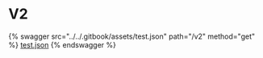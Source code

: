 # V2

{% swagger src="../../.gitbook/assets/test.json" path="/v2" method="get" %}
[test.json](../../.gitbook/assets/test.json)
{% endswagger %}
